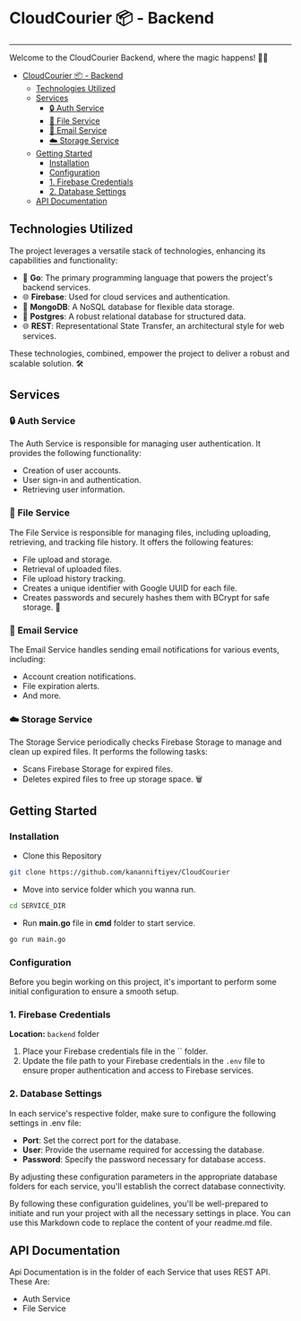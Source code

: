 # CloudCourier 📦 - Backend

---

Welcome to the CloudCourier Backend, where the magic happens! 🧙‍♂️

- [CloudCourier 📦 - Backend](#cloudcourier----backend)
  - [Technologies Utilized](#technologies-utilized)
  - [Services](#services)
    - [🔒 Auth Service](#-auth-service)
    - [📂 File Service](#-file-service)
    - [📧 Email Service](#-email-service)
    - [☁️ Storage Service](#️-storage-service)
  - [Getting Started](#getting-started)
    - [Installation](#installation)
    - [Configuration](#configuration)
    - [1. Firebase Credentials](#1-firebase-credentials)
    - [2. Database Settings](#2-database-settings)
  - [API Documentation](#api-documentation)

## Technologies Utilized

The project leverages a versatile stack of technologies, enhancing its capabilities and functionality:

- 🐍 **Go**: The primary programming language that powers the project's backend services.
- 🌐 **Firebase**: Used for cloud services and authentication.
- 🍃 **MongoDB**: A NoSQL database for flexible data storage.
- 🐘 **Postgres**: A robust relational database for structured data.
- 🌐 **REST**: Representational State Transfer, an architectural style for web services.

These technologies, combined, empower the project to deliver a robust and scalable solution. 🛠

## Services

### 🔒 Auth Service

The Auth Service is responsible for managing user authentication. It provides the following functionality:

- Creation of user accounts.
- User sign-in and authentication.
- Retrieving user information.

### 📂 File Service

The File Service is responsible for managing files, including uploading, retrieving, and tracking file history. It offers the following features:

- File upload and storage.
- Retrieval of uploaded files.
- File upload history tracking.
- Creates a unique identifier with Google UUID for each file.
- Creates passwords and securely hashes them with BCrypt for safe storage. 🔐

### 📧 Email Service

The Email Service handles sending email notifications for various events, including:

- Account creation notifications.
- File expiration alerts.
- And more.

### ☁️ Storage Service

The Storage Service periodically checks Firebase Storage to manage and clean up expired files. It performs the following tasks:

- Scans Firebase Storage for expired files.
- Deletes expired files to free up storage space. 🗑️

## Getting Started

### Installation

- Clone this Repository

```bash
git clone https://github.com/kananniftiyev/CloudCourier
```

- Move into service folder which you wanna run.

```bash
cd SERVICE_DIR
```

- Run **main.go** file in **cmd** folder to start service.

```bash
go run main.go
```

### Configuration

Before you begin working on this project, it's important to perform some initial configuration to ensure a smooth setup.

### 1. Firebase Credentials

**Location:** `backend` folder

1. Place your Firebase credentials file in the `` folder.
2. Update the file path to your Firebase credentials in the `.env` file to ensure proper authentication and access to Firebase services.

### 2. Database Settings

In each service's respective folder, make sure to configure the following settings in .env file:

- **Port**: Set the correct port for the database.
- **User**: Provide the username required for accessing the database.
- **Password**: Specify the password necessary for database access.

By adjusting these configuration parameters in the appropriate database folders for each service, you'll establish the correct database connectivity.

By following these configuration guidelines, you'll be well-prepared to initiate and run your project with all the necessary settings in place.
You can use this Markdown code to replace the content of your readme.md file.

## API Documentation

Api Documentation is in the folder of each Service that uses REST API. These Are:

- Auth Service
- File Service
